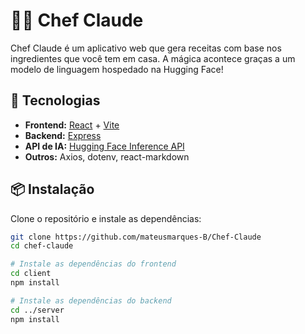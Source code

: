 # 👨‍🍳 Chef Claude

Chef Claude é um aplicativo web que gera receitas com base nos ingredientes que você tem em casa. A mágica acontece graças a um modelo de linguagem hospedado na Hugging Face!

## 🚀 Tecnologias

- **Frontend:** [React](https://react.dev/) + [Vite](https://vitejs.dev/)
- **Backend:** [Express](https://expressjs.com/)
- **API de IA:** [Hugging Face Inference API](https://huggingface.co/inference-api)
- **Outros:** Axios, dotenv, react-markdown

## 📦 Instalação

Clone o repositório e instale as dependências:

```bash
git clone https://github.com/mateusmarques-B/Chef-Claude
cd chef-claude

# Instale as dependências do frontend
cd client
npm install

# Instale as dependências do backend
cd ../server
npm install

```
